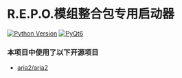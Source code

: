 # R.E.P.O.模组整合包专用启动器
[![Python Version](https://img.shields.io/badge/Python-3.13-green?logo=python)](https://www.python.org/downloads/release/python-3134/)
[![PyQt6](https://img.shields.io/badge/PyQt-6.9.1-orange?logo=qt)](https://pypi.org/project/PyQt6/)

### 本项目中使用了以下开源项目
- [aria2/aria2](https://github.com/aria2/aria2)
